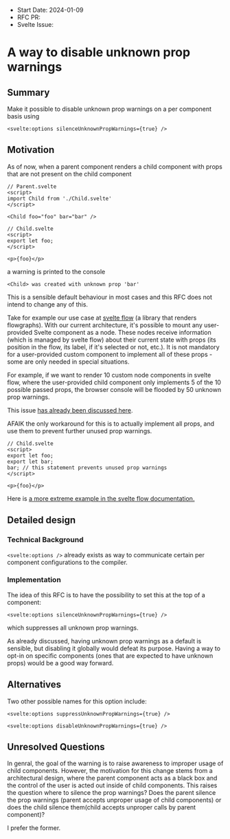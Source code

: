 - Start Date: 2024-01-09
- RFC PR:
- Svelte Issue:

# A way to disable unknown prop warnings

## Summary

Make it possible to disable unknown prop warnings on a per component basis using

```svelte
<svelte:options silenceUnknownPropWarnings={true} />
```

## Motivation

As of now, when a parent component renders a child component with props that are not present on the child component

```svelte
// Parent.svelte
<script>
import Child from './Child.svelte'
</script>

<Child foo="foo" bar="bar" />
```

```svelte
// Child.svelte
<script>
export let foo;
</script>

<p>{foo}</p>
```

a warning is printed to the console

```console
<Child> was created with unknown prop 'bar'
```

This is a sensible default behaviour in most cases and this RFC does not intend to change any of this.

Take for example our use case at [svelte flow](https://svelteflow.dev/) (a library that renders flowgraphs). With our current architecture, it's possible to mount any user-provided Svelte component as a node. These nodes receive information (which is managed by svelte flow) about their current state with props (its position in the flow, its label, if it's selected or not, etc.). It is not mandatory for a user-provided custom component to implement all of these props - some are only needed in special situations.

For example, if we want to render 10 custom node components in svelte flow, where the user-provided child component only implements 5 of the 10 possible passed props, the browser console will be flooded by 50 unknown prop warnings.

This issue [has already been discussed here](https://github.com/sveltejs/svelte/issues/5892#issuecomment-762660755).

AFAIK the only workaround for this is to actually implement all props, and use them to prevent further unused prop warnings.

```svelte
// Child.svelte
<script>
export let foo;
export let bar;
bar; // this statement prevents unused prop warnings
</script>

<p>{foo}</p>
```

Here is [a more extreme example in the svelte flow documentation.](https://svelteflow.dev/learn/guides/custom-nodes#suppress-unknown-prop-warnings)

## Detailed design

### Technical Background

`<svelte:options />` already exists as way to communicate certain per component configurations to the compiler.

### Implementation

The idea of this RFC is to have the possibility to set this at the top of a component:

```svelte
<svelte:options silenceUnknownPropWarnings={true} />
```

which suppresses all unknown prop warnings.

As already discussed, having unknown prop warnings as a default is sensible, but disabling it globally would defeat its purpose. Having a way to opt-in on specific components (ones that are expected to have unknown props) would be a good way forward.

## Alternatives

Two other possible names for this option include:

```svelte
<svelte:options suppressUnknownPropWarnings={true} />
```

```svelte
<svelte:options disableUnknownPropWarnings={true} />
```

## Unresolved Questions

In genral, the goal of the warning is to raise awareness to improper usage of child components. However, the motivation for this change stems from a architectural design, where the parent component acts as a black box and the control of the user is acted out inside of child components.
This raises the question where to silence the prop warnings? Does the parent silence the prop warnings (parent accepts unproper usage of child components) or does the child silence them(child accepts unproper calls by parent component)?

I prefer the former.
